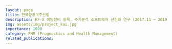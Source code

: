 ```yaml
---
layout: page
title: 한국항공우주산업
description: KF-X 예방정비 항목, 주기분석 소프트웨어 선진화 연구 (2017.11 ~ 2019.08)
img: assets/img/project_kai.jpg
importance: 1000
category: PHM (Prognostics and Health Management)
related_publications:
---
```


